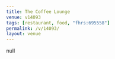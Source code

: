 ```yaml
---
title: The Coffee Lounge
venue: v14093
tags: [restaurant, food, "fhrs:695558"]
permalink: /v/14093/
layout: venue
---
```

null